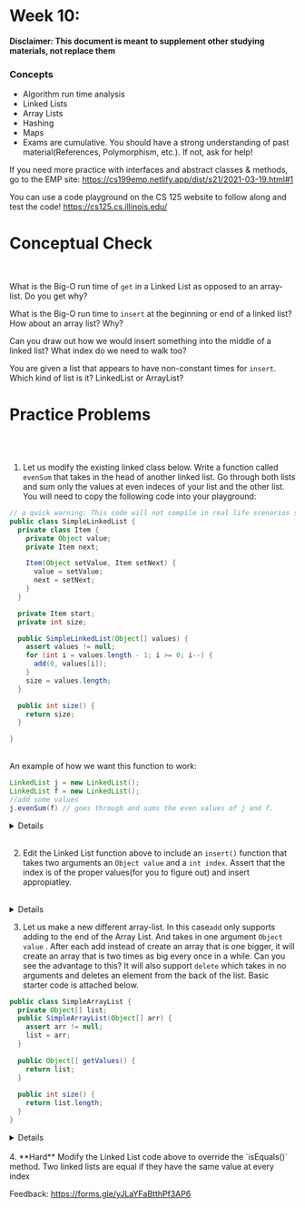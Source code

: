 # Week 10: <br> 
**Disclaimer: This document is meant to supplement other studying materials, not replace them**<br>

### Concepts
   * Algorithm run time analysis
   * Linked Lists
   * Array Lists
   * Hashing
   * Maps 
   * Exams are cumulative. You should have a strong understanding of past material(References, Polymorphism, etc.). If not, ask for help!
   
   If you need more practice with interfaces and abstract classes & methods, go to the EMP site: https://cs199emp.netlify.app/dist/s21/2021-03-19.html#1
   
   You can use a code playground on the CS 125 website to follow along and test the code! https://cs125.cs.illinois.edu/

# Conceptual Check
<br>


What is the Big-O run time of ``get`` in a Linked List as opposed to an array-list. Do you get why?<br>

What is the Big-O run time to ``insert`` at the beginning or end of a linked list? How about an array list? Why?<br>

Can you draw out how we would insert something into the middle of a linked list? What index do we need to walk too? <br>

You are given a list that appears to have non-constant times for ``insert``. Which kind of list is it? LinkedList or ArrayList? <br>



# Practice Problems
<br></br>

1. Let us modify the existing linked class below. Write a function called ``evenSum`` that takes in the head of another linked list. Go through both lists and sum only the values at even indeces of your list and the other list. You will need to copy the following code into your playground:

```java
// a quick warning: This code will not compile in real life scenarios since you cant add objects. it is here for conceptual understanding. You can easily change this Linked List, to be a list of Ints.
public class SimpleLinkedList {
  private class Item {
    private Object value;
    private Item next;

    Item(Object setValue, Item setNext) {
      value = setValue;
      next = setNext;
    }
  }

  private Item start;
  private int size;

  public SimpleLinkedList(Object[] values) {
    assert values != null;
    for (int i = values.length - 1; i >= 0; i--) {
      add(0, values[i]);
    }
    size = values.length;
  }

  public int size() {
    return size;
  }

}

```
<br>
An example of how we want this function to work:

```Java
LinkedList j = new LinkedList();
LinkedList f = new LinkedList();
//add some values
j.evenSum(f) // goes through and sums the even values of j and f.
```

<details>
  
  ```java
  evenSum(Item otherHead) {
    int sumOne = 0;
    int sumTwo = 0;
    int evenCounter = 0;
    
    for (Item i = start; i != null; i = i.next) {
      if (evenCounter % 2 == 0) {
        sumOne += i.value;
      }
      
      evenCounter++;
    }
    evenCounter = 0;
    
    for (Item i = otherHead; i != null; i = i.next) {
      if (evenCounter % 2 == 0) {
        sumTwo += i.value;
      }
      
      evenCounter++;
    }
    
    return sumOne + sumTwo;
  }
  
  
```
</details>

<br>

2. Edit the Linked List function above to include an ``insert()`` function that takes two arguments an ``Object value`` and a ``int index``. Assert that the index is of the proper values(for you to figure out) and insert appropiatley.
 
<br>

<details>
  
  ```java
  insert(Object j, int f) {
    assert f >= 0;
    assert f <= size;
    
    if (f == 0) {
      start = new Item(j, start);
    } else {
      Item l = start;
      for (int i = 0; i < f - 1; i++) {
        l = l.next;
      }
      
      l.next = new Item(j, l.next)
    
    }
  }
```
</details>


3. Let us make a new different array-list. In this case``add`` only supports adding to the end of the Array List. And takes in one argument ``Object value`` . After each add instead of create an array that is one bigger, it will create an array that is two times as big every once in a while. Can you see the advantage to this? It will also support ``delete`` which takes in no arguments and deletes an element from the back of the list. Basic starter code is attached below. <br>
```java
public class SimpleArrayList {
  private Object[] list;
  public SimpleArrayList(Object[] arr) {
    assert arr != null;
    list = arr;
  }
  
  public Object[] getValues() {
    return list;
  }
  
  public int size() {
    return list.length;
  }
}
``` 
<details>
  
  ```java
  public class SimpleArrayList {
  private Object[] list;
  int index;
  public SimpleArrayList(Object[] arr) {
    assert arr != null;
    list = arr;
    index = arr.length - 1;
  }
  
  public Object[] getValues() {
    return list;
  }
  
  public int size() {
    return list.length;
  }
  
  public void add(Object value) {
    if (index = list.length - 1) {
      Object[] newList = new Object[list.length * 2];
      for (int i = 0; i < list.size; i++) {
        newList[i] = list[i];
      }
      list = newList;
      list[index] = value;
      index++;
      return;
    }
    list[index] = value;
    index++;
  }
  public void delete() {
    //safety checking left as an excercise to the reader
    index--;
  }
  
  
}
```
</details>
<br>
4. **Hard** Modify the Linked List code above to override the `isEquals()` method. Two linked lists are equal if they have the same value at every index <br>


Feedback: https://forms.gle/yJLaYFaBtthPf3AP6 <br>







